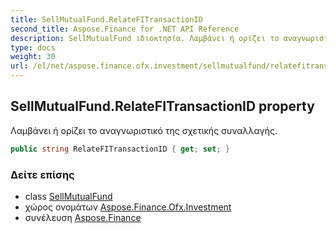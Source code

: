 ```yaml
---
title: SellMutualFund.RelateFITransactionID
second_title: Aspose.Finance for .NET API Reference
description: SellMutualFund ιδιοκτησία. Λαμβάνει ή ορίζει το αναγνωριστικό της σχετικής συναλλαγής.
type: docs
weight: 30
url: /el/net/aspose.finance.ofx.investment/sellmutualfund/relatefitransactionid/
---
```

## SellMutualFund.RelateFITransactionID property

Λαμβάνει ή ορίζει το αναγνωριστικό της σχετικής συναλλαγής.

```csharp
public string RelateFITransactionID { get; set; }
```

### Δείτε επίσης

* class [SellMutualFund](../)
* χώρος ονομάτων [Aspose.Finance.Ofx.Investment](../../sellmutualfund/)
* συνέλευση [Aspose.Finance](../../../)


